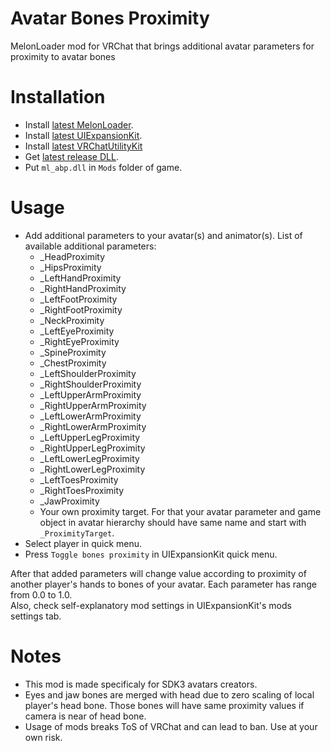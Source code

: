 # Avatar Bones Proximity
MelonLoader mod for VRChat that brings additional avatar parameters for proximity to avatar bones

# Installation
* Install [latest MelonLoader](https://github.com/LavaGang/MelonLoader).
* Install [latest UIExpansionKit](https://github.com/knah/VRCMods).
* Install [latest VRChatUtilityKit](https://github.com/loukylor/VRC-Mods)
* Get [latest release DLL](../../../releases/latest).
* Put `ml_abp.dll` in `Mods` folder of game.

# Usage
* Add additional parameters to your avatar(s) and animator(s). List of available additional parameters:
  * _HeadProximity
  * _HipsProximity
  * _LeftHandProximity
  * _RightHandProximity
  * _LeftFootProximity
  * _RightFootProximity
  * _NeckProximity
  * _LeftEyeProximity
  * _RightEyeProximity
  * _SpineProximity
  * _ChestProximity
  * _LeftShoulderProximity
  * _RightShoulderProximity
  * _LeftUpperArmProximity
  * _RightUpperArmProximity
  * _LeftLowerArmProximity
  * _RightLowerArmProximity
  * _LeftUpperLegProximity
  * _RightUpperLegProximity
  * _LeftLowerLegProximity
  * _RightLowerLegProximity
  * _LeftToesProximity
  * _RightToesProximity
  * _JawProximity
  * Your own proximity target. For that your avatar parameter and game object in avatar hierarchy should have same name and start with `_ProximityTarget`.
* Select player in quick menu.
* Press `Toggle bones proximity` in UIExpansionKit quick menu.  

After that added parameters will change value according to proximity of another player's hands to bones of your avatar. Each parameter has range from 0.0 to 1.0.  
Also, check self-explanatory mod settings in UIExpansionKit's mods settings tab.

# Notes
* This mod is made specificaly for SDK3 avatars creators.
* Eyes and jaw bones are merged with head due to zero scaling of local player's head bone. Those bones will have same proximity values if camera is near of head bone.
* Usage of mods breaks ToS of VRChat and can lead to ban. Use at your own risk.
